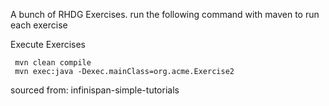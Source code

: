 
A bunch of RHDG Exercises. 
run the following command with maven to run each exercise

Execute Exercises
```
 mvn clean compile
 mvn exec:java -Dexec.mainClass=org.acme.Exercise2
```

sourced from: infinispan-simple-tutorials